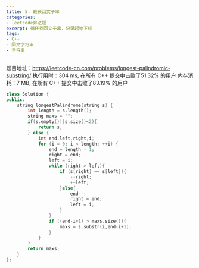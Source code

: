 ```yaml
---
title: 5. 最长回文子串
categories:
- leetcode算法题
excerpt: 循环找回文子串，记录起始下标
tags:
- C++
- 回文字符串
- 字符串
---
```

题目地址：https://leetcode-cn.com/problems/longest-palindromic-substring/
执行用时：304 ms, 在所有 C++ 提交中击败了51.32% 的用户
内存消耗：7 MB, 在所有 C++ 提交中击败了83.19% 的用户
``` C++
class Solution {
public:
    string longestPalindrome(string s) {
        int length = s.length();
        string maxs = "";
        if(s.empty()||s.size()<2){
            return s;
        } else {
            int end,left,right,i;
            for (i = 0; i < length; ++i) {
                end = length - 1;
                right = end;
                left = i;
                while (right > left){
                    if (s[right] == s[left]){
                        --right;
                        ++left;
                    }else{
                        end--;
                        right = end;
                        left = i;
                    }
                }
                if ((end-i+1) > maxs.size()){
                    maxs = s.substr(i,end-i+1);
                }
            }
        }
        return maxs;
    }
};
```